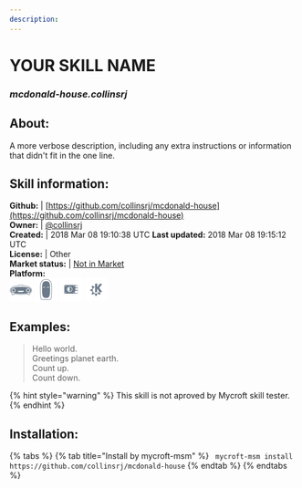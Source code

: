 ```yaml
---  
description:   
---  
```

# YOUR SKILL NAME  
### _mcdonald-house.collinsrj_  
## About:  
A more verbose description, including any extra instructions or
information that didn't fit in the one line.

## Skill information:  
**Github:** | [https://github.com/collinsrj/mcdonald-house](https://github.com/collinsrj/mcdonald-house)  
**Owner:** | [@collinsrj](https://github.com/collinsrj)  
**Created:** | 2018 Mar 08 19:10:38 UTC  **Last updated:** 2018 Mar 08 19:15:12 UTC  
**License:** | Other  
**Market status:** | [Not in Market](https://market.mycroft.ai/skill/)  
**Platform:**  
 ![](../.gitbook/assets/mark-1-icon.png)  ![](../.gitbook/assets/mark-2-icon.png)  ![](../.gitbook/assets/picroft-icon.png)  ![](../.gitbook/assets/kde.png)   
## Examples:  
> Hello world.  
> Greetings planet earth.  
> Count up.  
> Count down.  
  
{% hint style="warning" %}
This skill is not aproved by Mycroft skill tester.
{% endhint %}
    
## Installation:  
{% tabs %}
{% tab title="Install by mycroft-msm" %}
``` mycroft-msm install https://github.com/collinsrj/mcdonald-house```
{% endtab %}
  {% endtabs %}
  